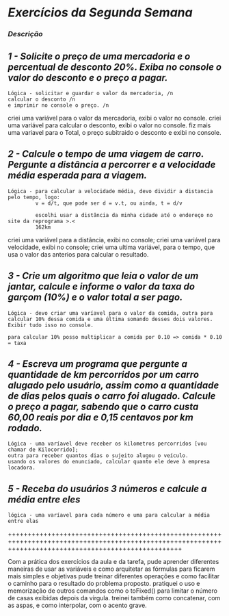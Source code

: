 # _Exercícios da Segunda Semana_


### *Descrição* 

## *1 - Solicite o preço de uma mercadoria e o percentual de desconto 20%. Exiba no console o valor do desconto e o preço a pagar.*

    Lógica - solicitar e guardar o valor da mercadoria, /n 
    calcular o desconto /n
    e imprimir no console o preço. /n

criei uma variável para o valor da mercadoria, exibi o valor no console. 
criei uma variável para calcular o desconto, exibi o valor no console.
fiz mais uma variavel para o Total, o preço subitraido o desconto e exibi no console.

## *2 - Calcule o tempo de uma viagem de carro. Pergunte a distância a percorrer e a velocidade média esperada para a viagem.*

    Lógica - para calcular a velocidade média, devo dividir a distancia pelo tempo, logo:
             v = d/t, que pode ser d = v.t, ou ainda, t = d/v

             escolhi usar a distância da minha cidade até o endereço no site da reprograma >.<
             162km
criei uma variável para a distância, exibi no console;
criei uma variável para velocidade, exibi no console;
criei uma ultima variável, para o tempo, que usa o valor das anterios para calcular o resultado.

## *3 - Crie um algoritmo que leia o valor de um jantar, calcule e informe o valor da taxa do garçom (10%) e o valor total a ser pago.*

    Lógica - devo criar uma varíavel para o valor da comida, outra para calcular 10% dessa comida e uma última somando desses dois valores. Exibir tudo isso no console.

    para calcular 10% posso multiplicar a comida por 0.10 => comida * 0.10 = taxa

## *4 - Escreva um programa que pergunte a quantidade de km percorridos por um carro alugado pelo usuário, assim como a quantidade de dias pelos quais o carro foi alugado. Calcule o preço a pagar, sabendo que o carro custa 60,00 reais por dia e 0,15 centavos por km rodado.*

    Lógica - uma varíavel deve receber os kilometros percorridos [vou chamar de Kilocorrido];
    outra para receber quantos dias o sujeito alugou o veículo.
    usando os valores do enunciado, calcular quanto ele deve à empresa locadora.

## *5 - Receba do usuários 3 números e calcule a média entre eles*

    lógica - uma varíavel para cada número e uma para calcular a média entre elas

++++++++++++++++++++++++++++++++++++++++++++++++++++++++++++++++++++++++++++++++++++++++++++++++++++++++++++++++++++++++++++++++++++++++++++++++++++++++

Com a prática dos exercícios da aula e da tarefa, pude aprender diferentes maneiras de usar as variáveis
e como arquitetar as fórmulas para ficarem mais simples e objetivas
pude treinar diferentes operações e como facilitar o caminho para o resultado do problema proposto.
pratiquei o uso e memorização de outros comandos como o toFixed() para limitar o número de casas exibidas depois da vírgula.
treinei também como concatenar, com as aspas, e como interpolar, com o acento grave.
